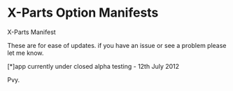 X-Parts Option Manifests
================

X-Parts Manifest

These are for ease of updates. if you have an issue or see a problem please let me know.

[*]app currently under closed alpha testing - 12th July 2012

Pvy.